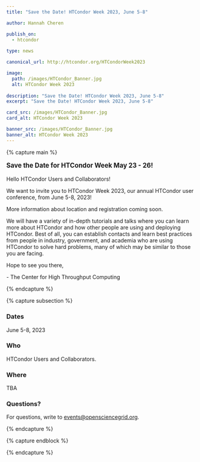 ```yaml
---
title: "Save the Date! HTCondor Week 2023, June 5-8"

author: Hannah Cheren

publish_on:
  - htcondor
  
type: news

canonical_url: http://htcondor.org/HTCondorWeek2023

image:
  path: /images/HTCondor_Banner.jpg
  alt: HTCondor Week 2023
  
description: "Save the Date! HTCondor Week 2023, June 5-8"
excerpt: "Save the Date! HTCondor Week 2023, June 5-8"

card_src: /images/HTCondor_Banner.jpg
card_alt: HTCondor Week 2023

banner_src: /images/HTCondor_Banner.jpg
banner_alt: HTCondor Week 2023
---
```


{% capture main %}

<p style="font-size: larger; font-weight: bold;">Save the Date for HTCondor Week May 23 - 26!</p>


Hello HTCondor Users and Collaborators!

We want to invite you to HTCondor Week 2023, our annual HTCondor user conference, from June 5-8, 2023!

More information about location and registration coming soon.

We will have a variety of in-depth tutorials and talks where you can learn more about HTCondor and how other people are using and deploying HTCondor. Best of all, you can establish contacts and learn best practices from people in industry, government, and academia who are using HTCondor to solve hard problems, many of which may be similar to those you are facing.

Hope to see you there,

\- The Center for High Throughput Computing

{% endcapture %}


{% capture subsection %}
### Dates

June 5-8, 2023

### Who

HTCondor Users and Collaborators.

### Where

TBA

### Questions?

For questions, write to <events@opensciencegrid.org>.

{% endcapture %}

{% capture endblock %}


{% endcapture %}
